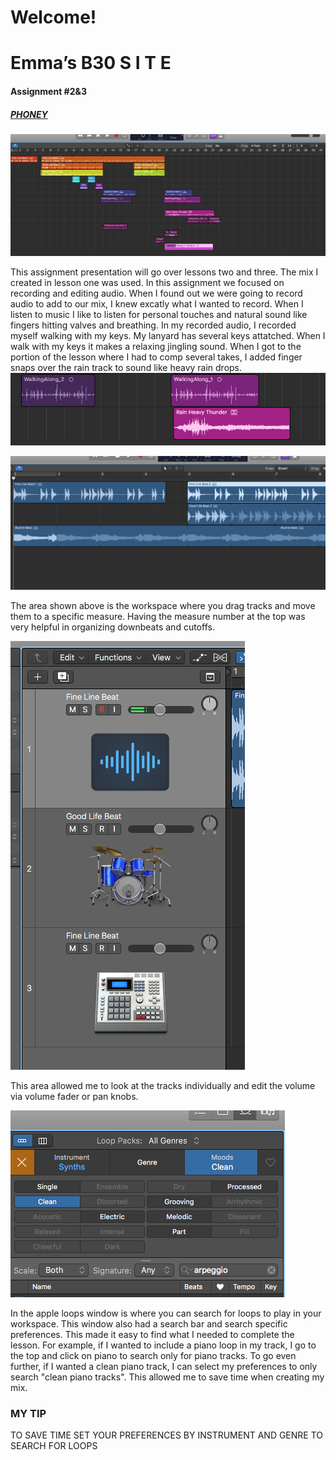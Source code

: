 # Welcome!

# Emma’s B30 S I T E

#### Assignment #2&3
##### [PHONEY](audio/PHONEYY.mp3)

![Overview Screendhot](/images/THEWHOLE.png)

 This assignment presentation will go over lessons two and three. The mix I created in lesson one was used. In this assignment we focused on recording and editing audio. When I found out we were going to record audio to add to our mix, I knew excatly what I wanted to record. When I listen to music I like to listen for personal touches and natural sound like fingers hitting valves and breathing. In my recorded audio, I recorded myself walking with my keys. My lanyard has several keys attatched. When I walk with my keys it makes a relaxing jingling sound. When I got to the portion of the lesson where I had to comp several takes, I added finger snaps over the rain track to sound like heavy rain drops. 
![inspo](/images/inspo.png)


![workspace.png](/images/workspace.png)

The area shown above is the workspace where you drag tracks and move them to a specific measure. Having the measure number at the top was very helpful in organizing downbeats and cutoffs.


![sidebar.png](/images/sidebar.png)

This area allowed me to look at the tracks individually and edit the volume via volume fader or pan knobs.


![looppacks.png](/images/looppacks.png)

In the apple loops window is where you can search for loops to play in your workspace. This window also had a search bar and search specific preferences. This made it easy to find what I needed to complete the lesson. For example, if I wanted to include a piano loop in my track, I go to the top and click on piano to search only for piano tracks. To go even further, if I wanted a clean piano track, I can select my preferences to only search "clean piano tracks". This allowed me to save time when creating my mix.

### MY TIP 

TO SAVE TIME SET YOUR PREFERENCES BY INSTRUMENT AND GENRE TO SEARCH FOR LOOPS

